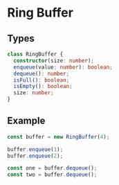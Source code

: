 
# Ring Buffer

## Types
```ts
class RingBuffer {
  constructor(size: number);
  enqueue(value: number): boolean;
  dequeue(): number;
  isFull(): boolean;
  isEmpty(): boolean;
  size: number;
}
```

## Example

```js
const buffer = new RingBuffer(4);

buffer.enqueue(1);
buffer.enqueue(2);

const one = buffer.dequeue();
const two = buffer.dequeue();
```
